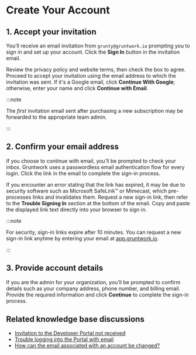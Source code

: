 # Create Your Account

## 1. Accept your invitation

You’ll receive an email invitation from `grunty@gruntwork.io` prompting you to sign in and set up your account. Click the **Sign In** button in the invitation email.

Review the privacy policy and website terms, then check the box to agree. Proceed to accept your invitation using the email address to which the invitation was sent. If it's a Google email, click **Continue With Google**; otherwise, enter your name and click **Continue with Email**.

:::note

The *first* invitation email sent after purchasing a new subscription may be forwarded to the appropriate team admin.

:::

## 2. Confirm your email address

If you choose to continue with email, you’ll be prompted to check your inbox. Gruntwork uses a passwordless email authentication flow for every login. Click the link in the email to complete the sign-in process.

If you encounter an error stating that the link has expired, it may be due to security software such as Microsoft SafeLink™ or Mimecast, which pre-processes links and invalidates them. Request a new sign-in link, then refer to the **Trouble Signing In** section at the bottom of the email. Copy and paste the displayed link text directly into your browser to sign in.

:::note

For security, sign-in links expire after 10 minutes. You can request a new sign-in link anytime by entering your email at [app.gruntwork.io](https://app.gruntwork.io).

:::


## 3. Provide account details

If you are the admin for your organization, you’ll be prompted to confirm details such as your company address, phone number, and billing email. Provide the required information and click **Continue** to complete the sign-in process.

## Related knowledge base discussions

- [Invitation to the Developer Portal not received](https://github.com/orgs/gruntwork-io/discussions/716)
- [Trouble logging into the Portal with email](https://github.com/orgs/gruntwork-io/discussions/395)
- [How can the email associated with an account be changed?](https://github.com/orgs/gruntwork-io/discussions/714)

